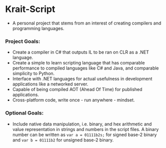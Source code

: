# Krait-Script
  - A personal project that stems from an interest of creating compilers and programming languages.

### Project Goals:
  - Create a compiler in C# that outputs IL to be ran on CLR as a .NET language.
  - Create a simple to learn scripting language that has comparable performance to compiled languages like C# and Java, and comparable simplicity to Python.
  - Interface with .NET languages for actual usefulness in development applications like a networked server.
  - Capable of being compiled AOT (Ahead Of Time) for published applications.
  - Cross-platform code, write once - run anywhere - mindset.

### Optional Goals:
  - Include native data manipulation, i.e. binary, and hex arithmetic and value representation in strings and numbers in the script files. A binary number can be written as ```var a = 01111b2s;``` for signed base-2 binary and ```var b = 01111b2``` for unsigned base-2 binary.

